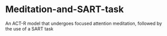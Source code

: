 # Meditation-and-SART-task
An ACT-R model that undergoes focused attention meditation, followed by the use of a SART task
